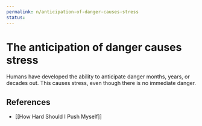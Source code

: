 ```yaml
---
permalink: n/anticipation-of-danger-causes-stress
status: 
---
```

# The anticipation of danger causes stress

Humans have developed the ability to anticipate danger months, years, or decades out. This causes stress, even though there is no immediate danger.

## References

- [[How Hard Should I Push Myself]]
